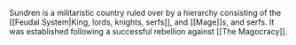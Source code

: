 Sundren is a militaristic country ruled over by a hierarchy consisting of the [[Feudal System|King, lords, knights, serfs]], and [[Mage]]s, and serfs. It was established following a successful rebellion against [[The Magocracy]].